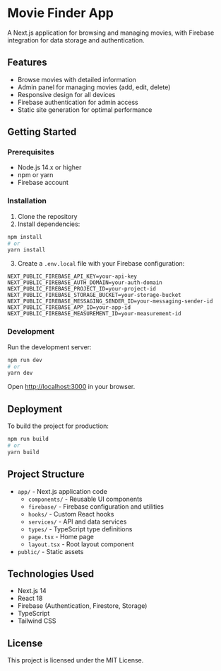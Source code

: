 # Movie Finder App

A Next.js application for browsing and managing movies, with Firebase integration for data storage and authentication.

## Features

- Browse movies with detailed information
- Admin panel for managing movies (add, edit, delete)
- Responsive design for all devices
- Firebase authentication for admin access
- Static site generation for optimal performance

## Getting Started

### Prerequisites

- Node.js 14.x or higher
- npm or yarn
- Firebase account

### Installation

1. Clone the repository
2. Install dependencies:

```bash
npm install
# or
yarn install
```

3. Create a `.env.local` file with your Firebase configuration:

```
NEXT_PUBLIC_FIREBASE_API_KEY=your-api-key
NEXT_PUBLIC_FIREBASE_AUTH_DOMAIN=your-auth-domain
NEXT_PUBLIC_FIREBASE_PROJECT_ID=your-project-id
NEXT_PUBLIC_FIREBASE_STORAGE_BUCKET=your-storage-bucket
NEXT_PUBLIC_FIREBASE_MESSAGING_SENDER_ID=your-messaging-sender-id
NEXT_PUBLIC_FIREBASE_APP_ID=your-app-id
NEXT_PUBLIC_FIREBASE_MEASUREMENT_ID=your-measurement-id
```

### Development

Run the development server:

```bash
npm run dev
# or
yarn dev
```

Open [http://localhost:3000](http://localhost:3000) in your browser.

## Deployment

To build the project for production:

```bash
npm run build
# or
yarn build
```

## Project Structure

- `app/` - Next.js application code
  - `components/` - Reusable UI components
  - `firebase/` - Firebase configuration and utilities
  - `hooks/` - Custom React hooks
  - `services/` - API and data services
  - `types/` - TypeScript type definitions
  - `page.tsx` - Home page
  - `layout.tsx` - Root layout component
- `public/` - Static assets

## Technologies Used

- Next.js 14
- React 18
- Firebase (Authentication, Firestore, Storage)
- TypeScript
- Tailwind CSS

## License

This project is licensed under the MIT License.
